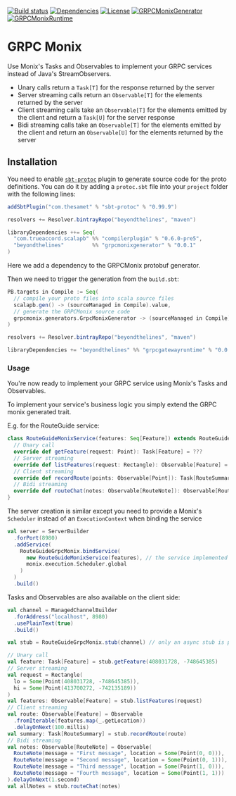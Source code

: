 [![Build status](https://api.travis-ci.org/btlines/grpcmonix.svg?branch=master)](https://travis-ci.org/btlines/grpcmonix)
[![Dependencies](https://app.updateimpact.com/badge/852442212779298816/grpcmonix.svg?config=compile)](https://app.updateimpact.com/latest/852442212779298816/grpcmonix)
[![License](https://img.shields.io/:license-MIT-blue.svg)](https://opensource.org/licenses/MIT)
[![GRPCMonixGenerator](https://api.bintray.com/packages/beyondthelines/maven/grpcmonixgenerator/images/download.svg) ](https://bintray.com/beyondthelines/maven/grpcmonixgenerator/_latestVersion)
[![GRPCMonixRuntime](https://api.bintray.com/packages/beyondthelines/maven/grpcmonixruntime/images/download.svg) ](https://bintray.com/beyondthelines/maven/grpcmonixruntime/_latestVersion)

# GRPC Monix

Use Monix's Tasks and Observables to implement your GRPC services instead of Java's StreamObservers.

- Unary calls return a `Task[T]` for the response returned by the server
- Server streaming calls return an `Observable[T]` for the elements returned by the server
- Client streaming calls take an `Observable[T]` for the elements emitted by the client and return a `Task[U]` for the server response
- Bidi streaming calls take an `Observable[T]` for the elements emitted by the client and return an `Observable[U]` for the elements returned by the server

## Installation

You need to enable [`sbt-protoc`](https://github.com/thesamet/sbt-protoc) plugin to generate source code for the proto definitions.
You can do it by adding a `protoc.sbt` file into your `project` folder with the following lines:

```scala
addSbtPlugin("com.thesamet" % "sbt-protoc" % "0.99.9")

resolvers += Resolver.bintrayRepo("beyondthelines", "maven")

libraryDependencies ++= Seq(
  "com.trueaccord.scalapb" %% "compilerplugin" % "0.6.0-pre5",
  "beyondthelines"         %% "grpcmonixgenerator" % "0.0.1"
)
```

Here we add a dependency to the GRPCMonix protobuf generator. 

Then we need to trigger the generation from the `build.sbt`:

```scala
PB.targets in Compile := Seq(
  // compile your proto files into scala source files
  scalapb.gen() -> (sourceManaged in Compile).value,
  // generate the GRPCMonix source code
  grpcmonix.generators.GrpcMonixGenerator -> (sourceManaged in Compile).value
)

resolvers += Resolver.bintrayRepo("beyondthelines", "maven")

libraryDependencies += "beyondthelines" %% "grpcgatewayruntime" % "0.0.1"
```

### Usage

You're now ready to implement your GRPC service using Monix's Tasks and Observables.

To implement your service's business logic you simply extend the GRPC monix generated trait.

E.g. for the RouteGuide service: 

```scala
class RouteGuideMonixService(features: Seq[Feature]) extends RouteGuideGrpcMonix.RouteGuide {
  // Unary call
  override def getFeature(request: Point): Task[Feature] = ???
  // Server streaming
  override def listFeatures(request: Rectangle): Observable[Feature] = ???
  // Client streaming
  override def recordRoute(points: Observable[Point]): Task[RouteSummary] = ???
  // Bidi streaming
  override def routeChat(notes: Observable[RouteNote]): Observable[RouteNote] = ???
}
```

The server creation is similar except you need to provide a Monix's `Scheduler` instead of an `ExecutionContext` when binding the service 

```scala
val server = ServerBuilder
  .forPort(8980)
  .addService(
    RouteGuideGrpcMonix.bindService(
      new RouteGuideMonixService(features), // the service implemented above
      monix.execution.Scheduler.global
    )
  )
  .build()    
```

Tasks and Observables are also available on the client side:

```scala
val channel = ManagedChannelBuilder
  .forAddress("localhost", 8980)
  .usePlainText(true)
  .build()

val stub = RouteGuideGrpcMonix.stub(channel) // only an async stub is provided

// Unary call
val feature: Task[Feature] = stub.getFeature(408031728, -748645385)
// Server streaming
val request = Rectangle(
  lo = Some(Point(408031728, -748645385)),
  hi = Some(Point(413700272, -742135189))
)
val features: Observable[Feature] = stub.listFeatures(request)
// Client streaming
val route: Observable[Feature] = Observable
  .fromIterable(features.map(_.getLocation)) 
  .delayOnNext(100.millis)
val summary: Task[RouteSummary] = stub.recordRoute(route)
// Bidi streaming
val notes: Observable[RouteNote] = Observable(
  RouteNote(message = "First message", location = Some(Point(0, 0))),
  RouteNote(message = "Second message", location = Some(Point(0, 1))),
  RouteNote(message = "Third message", location = Some(Point(1, 0))),
  RouteNote(message = "Fourth message", location = Some(Point(1, 1)))
).delayOnNext(1.second)
val allNotes = stub.routeChat(notes)
```

